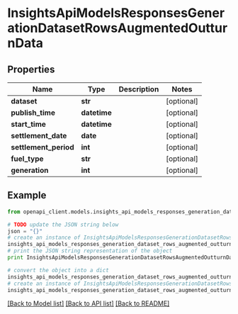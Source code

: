 # InsightsApiModelsResponsesGenerationDatasetRowsAugmentedOutturnData


## Properties
Name | Type | Description | Notes
------------ | ------------- | ------------- | -------------
**dataset** | **str** |  | [optional] 
**publish_time** | **datetime** |  | [optional] 
**start_time** | **datetime** |  | [optional] 
**settlement_date** | **date** |  | [optional] 
**settlement_period** | **int** |  | [optional] 
**fuel_type** | **str** |  | [optional] 
**generation** | **int** |  | [optional] 

## Example

```python
from openapi_client.models.insights_api_models_responses_generation_dataset_rows_augmented_outturn_data import InsightsApiModelsResponsesGenerationDatasetRowsAugmentedOutturnData

# TODO update the JSON string below
json = "{}"
# create an instance of InsightsApiModelsResponsesGenerationDatasetRowsAugmentedOutturnData from a JSON string
insights_api_models_responses_generation_dataset_rows_augmented_outturn_data_instance = InsightsApiModelsResponsesGenerationDatasetRowsAugmentedOutturnData.from_json(json)
# print the JSON string representation of the object
print InsightsApiModelsResponsesGenerationDatasetRowsAugmentedOutturnData.to_json()

# convert the object into a dict
insights_api_models_responses_generation_dataset_rows_augmented_outturn_data_dict = insights_api_models_responses_generation_dataset_rows_augmented_outturn_data_instance.to_dict()
# create an instance of InsightsApiModelsResponsesGenerationDatasetRowsAugmentedOutturnData from a dict
insights_api_models_responses_generation_dataset_rows_augmented_outturn_data_form_dict = insights_api_models_responses_generation_dataset_rows_augmented_outturn_data.from_dict(insights_api_models_responses_generation_dataset_rows_augmented_outturn_data_dict)
```
[[Back to Model list]](../README.md#documentation-for-models) [[Back to API list]](../README.md#documentation-for-api-endpoints) [[Back to README]](../README.md)


